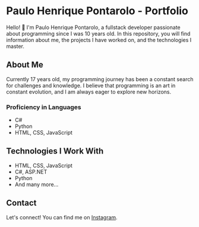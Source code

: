# Paulo Henrique Pontarolo - Portfolio



Hello! 👋 I'm Paulo Henrique Pontarolo, a fullstack developer passionate about programming since I was 10 years old. In this repository, you will find information about me, the projects I have worked on, and the technologies I master.

## About Me

Currently 17 years old, my programming journey has been a constant search for challenges and knowledge. I believe that programming is an art in constant evolution, and I am always eager to explore new horizons.

### Proficiency in Languages

- C#
- Python
- HTML, CSS, JavaScript

## Technologies I Work With

- HTML, CSS, JavaScript
- C#, ASP.NET
- Python
- And many more...

## Contact

Let's connect! You can find me on [Instagram](https://www.instagram.com/paulinhopontarolo).

